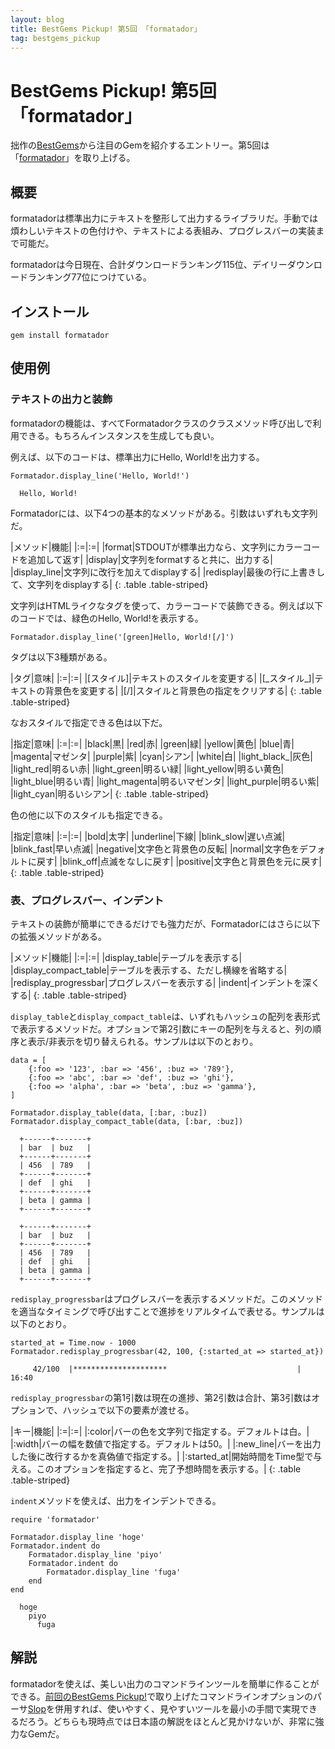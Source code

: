 ```yaml
---
layout: blog
title: BestGems Pickup! 第5回 「formatador」
tag: bestgems_pickup
---
```


# BestGems Pickup! 第5回 「formatador」

拙作の[BestGems](http://bestgems.org/)から注目のGemを紹介するエントリー。第5回は「[formatador](https://github.com/geemus/formatador)」を取り上げる。

## 概要

formatadorは標準出力にテキストを整形して出力するライブラリだ。手動では煩わしいテキストの色付けや、テキストによる表組み、プログレスバーの実装まで可能だ。

formatadorは今日現在、合計ダウンロードランキング115位、デイリーダウンロードランキング77位につけている。

## インストール

    gem install formatador

## 使用例

### テキストの出力と装飾

formatadorの機能は、すべてFormatadorクラスのクラスメソッド呼び出しで利用できる。もちろんインスタンスを生成しても良い。

例えば、以下のコードは、標準出力にHello, World!を出力する。

~~~~
Formatador.display_line('Hello, World!')
~~~~

~~~~
  Hello, World!
~~~~

Formatadorには、以下4つの基本的なメソッドがある。引数はいずれも文字列だ。

|メソッド|機能|
|:=|:=|
|format|STDOUTが標準出力なら、文字列にカラーコードを追加して返す|
|display|文字列をformatすると共に、出力する|
|display_line|文字列に改行を加えてdisplayする|
|redisplay|最後の行に上書きして、文字列をdisplayする|
{: .table .table-striped}

文字列はHTMLライクなタグを使って、カラーコードで装飾できる。例えば以下のコードでは、緑色のHello, World!を表示する。

~~~~
Formatador.display_line('[green]Hello, World![/]')
~~~~

タグは以下3種類がある。

|タグ|意味|
|:=|:=|
|\[スタイル\]|テキストのスタイルを変更する|
|\[\_スタイル\_\]|テキストの背景色を変更する|
|\[/]|スタイルと背景色の指定をクリアする|
{: .table .table-striped}

なおスタイルで指定できる色は以下だ。

|指定|意味|
|:=|:=|
|black|黒|
|red|赤|
|green|緑|
|yellow|黄色|
|blue|青|
|magenta|マゼンタ|
|purple|紫|
|cyan|シアン|
|white|白|
|light_black_|灰色|
|light_red|明るい赤|
|light_green|明るい緑|
|light_yellow|明るい黄色|
|light_blue|明るい青|
|light_magenta|明るいマゼンタ|
|light_purple|明るい紫|
|light_cyan|明るいシアン|
{: .table .table-striped}

色の他に以下のスタイルも指定できる。

|指定|意味|
|:=|:=|
|bold|太字|
|underline|下線|
|blink_slow|遅い点滅|
|blink_fast|早い点滅|
|negative|文字色と背景色の反転|
|normal|文字色をデフォルトに戻す|
|blink_off|点滅をなしに戻す|
|positive|文字色と背景色を元に戻す|
{: .table .table-striped}

### 表、プログレスバー、インデント

テキストの装飾が簡単にできるだけでも強力だが、Formatadorにはさらに以下の拡張メソッドがある。

|メソッド|機能|
|:=|:=|
|display_table|テーブルを表示する|
|display_compact_table|テーブルを表示する、ただし横線を省略する|
|redisplay_progressbar|プログレスバーを表示する|
|indent|インデントを深くする|
{: .table .table-striped}

`display_table`と`display_compact_table`は、いずれもハッシュの配列を表形式で表示するメソッドだ。オプションで第2引数にキーの配列を与えると、列の順序と表示/非表示を切り替えられる。サンプルは以下のとおり。

~~~~
data = [
	{:foo => '123', :bar => '456', :buz => '789'},
	{:foo => 'abc', :bar => 'def', :buz => 'ghi'},
	{:foo => 'alpha', :bar => 'beta', :buz => 'gamma'},
]

Formatador.display_table(data, [:bar, :buz])
Formatador.display_compact_table(data, [:bar, :buz])
~~~~

~~~~
  +------+-------+
  | bar  | buz   |
  +------+-------+
  | 456  | 789   |
  +------+-------+
  | def  | ghi   |
  +------+-------+
  | beta | gamma |
  +------+-------+
~~~~
~~~~
  +------+-------+
  | bar  | buz   |
  +------+-------+
  | 456  | 789   |
  | def  | ghi   |
  | beta | gamma |
  +------+-------+
~~~~

`redisplay_progressbar`はプログレスバーを表示するメソッドだ。このメソッドを適当なタイミングで呼び出すことで進捗をリアルタイムで表せる。サンプルは以下のとおり。

~~~~
started_at = Time.now - 1000
Formatador.redisplay_progressbar(42, 100, {:started_at => started_at})
~~~~

~~~~
     42/100  |*********************                             |  16:40  
~~~~

`redisplay_progressbar`の第1引数は現在の進捗、第2引数は合計、第3引数はオプションで、ハッシュで以下の要素が渡せる。

|キー|機能|
|:=|:=|
|:color|バーの色を文字列で指定する。デフォルトは白。|
|:width|バーの幅を数値で指定する。デフォルトは50。|
|:new_line|バーを出力した後に改行するかを真偽値で指定する。|
|:started_at|開始時間をTime型で与える。このオプションを指定すると、完了予想時間を表示する。|
{: .table .table-striped}

`indent`メソッドを使えば、出力をインデントできる。

~~~~
require 'formatador'

Formatador.display_line 'hoge'
Formatador.indent do
	Formatador.display_line 'piyo'
	Formatador.indent do
		Formatador.display_line 'fuga'
	end
end
~~~~

~~~~
  hoge
    piyo
      fuga
~~~~

## 解説

formatadorを使えば、美しい出力のコマンドラインツールを簡単に作ることができる。[前回のBestGems Pickup!](http://www.xmisao.com/2013/08/25/bestgems-pickup-slop.html)で取り上げたコマンドラインオプションのパーサ[Slop](https://github.com/leejarvis/slop)を併用すれば、使いやすく、見やすいツールを最小の手間で実現できるだろう。どちらも現時点では日本語の解説をほとんど見かけないが、非常に強力なGemだ。
